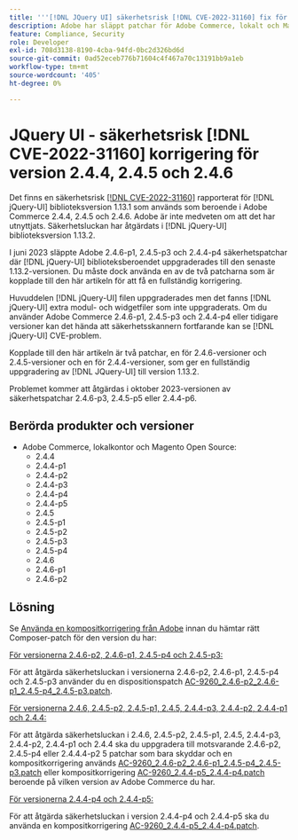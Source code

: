 ```yaml
---
title: '''[!DNL JQuery UI] säkerhetsrisk [!DNL CVE-2022-31160] fix för versionerna 2.4.4, 2.4.5 och 2.4.6"'
description: Adobe har släppt patchar för Adobe Commerce, lokalt och Magento Open Source. Dessa korrigeringar åtgärdar säkerhetsproblemet [!DNL CVE-2022-31160] rapporterat för [!DNL jQuery-UI] biblioteksversion 1.13.1 som används som beroende i Adobe Commerce 2.4.4, 2.4.5 och 2.4.6.
feature: Compliance, Security
role: Developer
exl-id: 708d3138-8190-4cba-94fd-0bc2d326bd6d
source-git-commit: 0ad52eceb776b71604c4f467a70c13191bb9a1eb
workflow-type: tm+mt
source-wordcount: '405'
ht-degree: 0%

---
```


# JQuery UI - säkerhetsrisk [!DNL CVE-2022-31160] korrigering för version 2.4.4, 2.4.5 och 2.4.6

Det finns en säkerhetsrisk [[!DNL CVE-2022-31160]](https://nvd.nist.gov/vuln/detail/CVE-2022-31160) rapporterat för [!DNL jQuery-UI] biblioteksversion 1.13.1 som används som beroende i Adobe Commerce 2.4.4, 2.4.5 och 2.4.6. Adobe är inte medveten om att det har utnyttjats. Säkerhetsluckan har åtgärdats i [!DNL jQuery-UI] biblioteksversion 1.13.2.

I juni 2023 släppte Adobe 2.4.6-p1, 2.4.5-p3 och 2.4.4-p4 säkerhetspatchar där [!DNL jQuery-UI] biblioteksberoendet uppgraderades till den senaste 1.13.2-versionen. Du måste dock använda en av de två patcharna som är kopplade till den här artikeln för att få en fullständig korrigering.

Huvuddelen [!DNL jQuery-UI] filen uppgraderades men det fanns [!DNL jQuery-UI] extra modul- och widgetfiler som inte uppgraderats. Om du använder Adobe Commerce 2.4.6-p1, 2.4.5-p3 och 2.4.4-p4 eller tidigare versioner kan det hända att säkerhetsskannern fortfarande kan se [!DNL jQuery-UI] CVE-problem.

Kopplade till den här artikeln är två patchar, en för 2.4.6-versioner och 2.4.5-versioner och en för 2.4.4-versioner, som ger en fullständig uppgradering av [!DNL JQuery-UI] till version 1.13.2.

Problemet kommer att åtgärdas i oktober 2023-versionen av säkerhetspatchar 2.4.6-p3, 2.4.5-p5 eller 2.4.4-p6.

## Berörda produkter och versioner

* Adobe Commerce, lokalkontor och Magento Open Source:
   * 2.4.4
   * 2.4.4-p1
   * 2.4.4-p2
   * 2.4.4-p3
   * 2.4.4-p4
   * 2.4.4-p5
   * 2.4.5
   * 2.4.5-p1
   * 2.4.5-p2
   * 2.4.5-p3
   * 2.4.5-p4
   * 2.4.6
   * 2.4.6-p1
   * 2.4.6-p2

## Lösning

Se [Använda en kompositkorrigering från Adobe](/docs/commerce-knowledge-base/kb/how-to/how-to-apply-a-composer-patch-provided-by-magento.html) innan du hämtar rätt Composer-patch för den version du har:

<u>För versionerna 2.4.6-p2, 2.4.6-p1, 2.4.5-p4 och 2.4.5-p3:</u>

För att åtgärda säkerhetsluckan i versionerna 2.4.6-p2, 2.4.6-p1, 2.4.5-p4 och 2.4.5-p3 använder du en dispositionspatch [AC-9260_2.4.6-p2_2.4.6-p1_2.4.5-p4_2.4.5-p3.patch](assets/AC-9260_2.4.6-p2_2.4.6-p1_2.4.5-p4_2.4.5-p3_patch.zip).

<u>För versionerna 2.4.6, 2.4.5-p2, 2.4.5-p1, 2.4.5, 2.4.4-p3, 2.4.4-p2, 2.4.4-p1 och 2.4.4:</u>

För att åtgärda säkerhetsluckan i 2.4.6, 2.4.5-p2, 2.4.5-p1, 2.4.5, 2.4.4-p3, 2.4.4-p2, 2.4.4-p1 och 2.4.4 ska du uppgradera till motsvarande 2.4.6-p2, 2.4.5-p4 eller 2.4.4.4-p2 5 patchar som bara skyddar och en kompositkorrigering används [AC-9260_2.4.6-p2_2.4.6-p1_2.4.5-p4_2.4.5-p3.patch](assets/AC-9260_2.4.6-p2_2.4.6-p1_2.4.5-p4_2.4.5-p3_patch.zip) eller kompositkorrigering [AC-9260_2.4.4-p5_2.4.4-p4.patch](assets/AC-9260_2.4.4-p5_2.4.4-p4_patch.zip) beroende på vilken version av Adobe Commerce du har.

<u>För versionerna 2.4.4-p4 och 2.4.4-p5:</u>

För att åtgärda säkerhetsluckan i version 2.4.4-p4 och 2.4.4-p5 ska du använda en kompositkorrigering [AC-9260_2.4.4-p5_2.4.4-p4.patch](assets/AC-9260_2.4.4-p5_2.4.4-p4_patch.zip).
